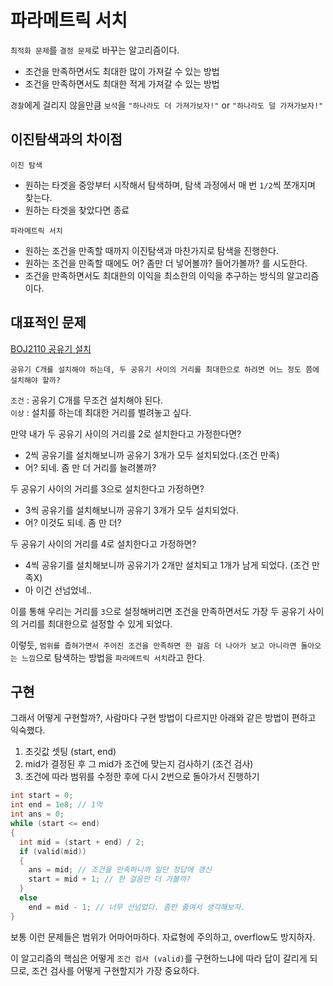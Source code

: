 # 파라메트릭 서치
`최적화 문제`를 `결정 문제`로 바꾸는 알고리즘이다.

- 조건을 만족하면서도 최대한 많이 가져갈 수 있는 방법
- 조건을 만족하면서도 최대한 적게 가져갈 수 있는 방법

`경찰`에게 걸리지 않을만큼 `보석`을 `"하나라도 더 가져가보자!"` or `"하나라도 덜 가져가보자!"`

## 이진탐색과의 차이점
`이진 탐색`
- 원하는 타겟을 중앙부터 시작해서 탐색하며, 탐색 과정에서 매 번 `1/2`씩 쪼개지며 찾는다.
- 원하는 타겟을 찾았다면 종료

`파라메트릭 서치`
- 원하는 조건을 만족할 때까지 이진탐색과 마찬가지로 탐색을 진행한다.
- 원하는 조건을 만족할 때에도 어? 좀만 더 넣어볼까? 들어가볼까? 를 시도한다.
- 조건을 만족하면서도 최대한의 이익을 최소한의 이익을 추구하는 방식의 알고리즘이다.

## 대표적인 문제
[BOJ2110 공유기 설치](https://www.acmicpc.net/problem/2110)

`공유기 C개를 설치해야 하는데, 두 공유기 사이의 거리를 최대한으로 하려면 어느 정도 쯤에 설치해야 할까?`

`조건` : 공유기 C개를 무조건 설치해야 된다. <br>
`이상` : 설치를 하는데 최대한 거리를 벌려놓고 싶다. <br>

만약 내가 두 공유기 사이의 거리를 2로 설치한다고 가정한다면?
- 2씩 공유기를 설치해보니까 공유기 3개가 모두 설치되었다.(조건 만족)
- 어? 되네. 좀 만 더 거리를 늘려볼까?

두 공유기 사이의 거리를 3으로 설치한다고 가정하면?
- 3씩 공유기를 설치해보니까 공유기 3개가 모두 설치되었다.
- 어? 이것도 되네. 좀 만 더?

두 공유기 사이의 거리를 4로 설치한다고 가정하면?
- 4씩 공유기를 설치해보니까 공유기가 2개만 설치되고 1개가 남게 되었다. (조건 만족X)
- 아 이건 선넘었네..

이를 통해 우리는 거리를 `3`으로 설정해버리면 조건을 만족하면서도 가장 두 공유기 사이의 거리를 최대한으로 설정할 수 있게 되었다.

이렇듯, `범위를 좁혀가면서 주어진 조건을 만족하면 한 걸음 더 나아가 보고 아니라면 돌아오는 느낌`으로 탐색하는 방법을 `파라메트릭 서치`라고 한다.

## 구현
그래서 어떻게 구현할까?, 사람마다 구현 방법이 다르지만 아래와 같은 방법이 편하고 익숙했다.

1. 초깃값 셋팅 (start, end)
2. mid가 결정된 후 그 mid가 조건에 맞는지 검사하기 (조건 검사)
3. 조건에 따라 범위를 수정한 후에 다시 2번으로 돌아가서 진행하기
```cpp
int start = 0;
int end = 1e8; // 1억
int ans = 0;
while (start <= end)
{
  int mid = (start + end) / 2;
  if (valid(mid))
  {
    ans = mid; // 조건을 만족하니까 일단 정답에 갱신
    start = mid + 1; // 한 걸음만 더 가볼까?
  }
  else
    end = mid - 1; // 너무 선넘었다. 좀만 줄여서 생각해보자.
}
```
보통 이런 문제들은 범위가 어마어마하다. 자료형에 주의하고, overflow도 방지하자.

이 알고리즘의 핵심은 어떻게 `조건 검사 (valid)`를 구현하느냐에 따라 답이 갈리게 되므로, 조건 검사를 어떻게 구현할지가 가장 중요하다.
